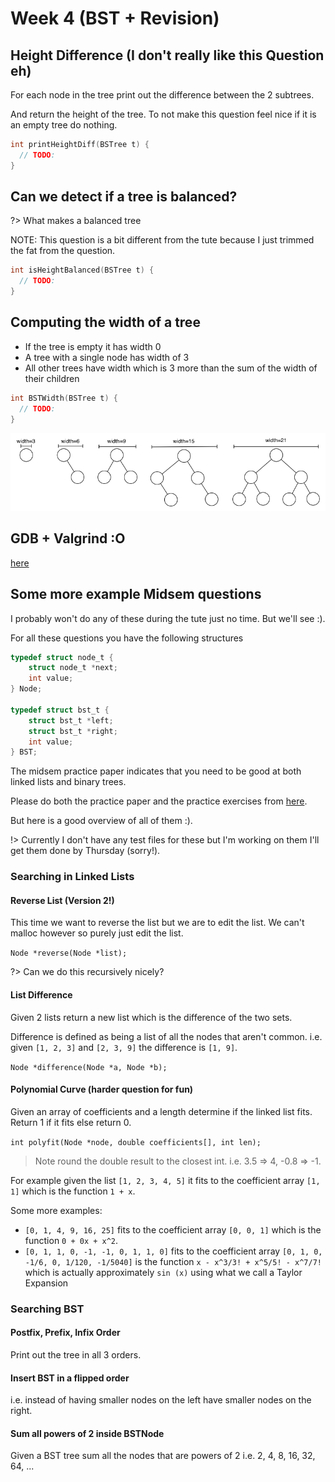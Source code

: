 # Week 4 (BST + Revision)

## Height Difference (I don't really like this Question eh)

For each node in the tree print out the difference between the 2 subtrees.

And return the height of the tree.  To not make this question feel nice if it is an empty tree do nothing.

```c
int printHeightDiff(BSTree t) {
  // TODO:
}
```

## Can we detect if a tree is balanced?

?> What makes a balanced tree

NOTE: This question is a bit different from the tute because I just trimmed the fat from the question.

```c
int isHeightBalanced(BSTree t) {
  // TODO:
}
```

## Computing the width of a tree

- If the tree is empty it has width 0
- A tree with a single node has width of 3
- All other trees have width which is 3 more than the sum of the width of their children

```c
int BSTWidth(BSTree t) {
  // TODO:
}
```

![Tree Widths](assets/img/tree-widths.png)

## GDB + Valgrind :O

[here](gdb_valgrind)

## Some more example Midsem questions

I probably won't do any of these during the tute just no time.  But we'll see :).

For all these questions you have the following structures

```c
typedef struct node_t {
    struct node_t *next;
    int value;
} Node;

typedef struct bst_t {
    struct bst_t *left;
    struct bst_t *right;
    int value;
} BST;
```

The midsem practice paper indicates that you need to be good at both linked lists and binary trees.

Please do both the practice paper and the practice exercises from [here](https://webcms3.cse.unsw.edu.au/COMP2521/19T3/resources/34197).

But here is a good overview of all of them :).

!> Currently I don't have any test files for these but I'm working on them I'll get them done by Thursday (sorry!).

### Searching in Linked Lists

#### Reverse List (Version 2!)

This time we want to reverse the list but we are to edit the list.  We can't malloc however so purely just edit the list.

`Node *reverse(Node *list);`

?> Can we do this recursively nicely?

#### List Difference

Given 2 lists return a new list which is the difference of the two sets.

Difference is defined as being a list of all the nodes that aren't common. i.e. given `[1, 2, 3]` and `[2, 3, 9]` the difference is `[1, 9]`.

`Node *difference(Node *a, Node *b);`

#### Polynomial Curve (harder question for fun)

Given an array of coefficients and a length determine if the linked list fits.  Return 1 if it fits else return 0.

`int polyfit(Node *node, double coefficients[], int len);`

> Note round the double result to the closest int. i.e. 3.5 => 4, -0.8 => -1.

For example given the list `[1, 2, 3, 4, 5]` it fits to the coefficient array `[1, 1]` which is the function `1 + x`.

Some more examples:

- `[0, 1, 4, 9, 16, 25]` fits to the coefficient array `[0, 0, 1]` which is the function `0 + 0x + x^2`.
- `[0, 1, 1, 0, -1, -1, 0, 1, 1, 0]` fits to the coefficient array `[0, 1, 0, -1/6, 0, 1/120, -1/5040]` is the function `x - x^3/3! + x^5/5! - x^7/7!` which is actually approximately `sin (x)` using what we call a Taylor Expansion

### Searching BST

#### Postfix, Prefix, Infix Order

Print out the tree in all 3 orders.

#### Insert BST in a flipped order

i.e. instead of having smaller nodes on the left have smaller nodes on the right.

#### Sum all powers of 2 inside BSTNode

Given a BST tree sum all the nodes that are powers of 2 i.e. 2, 4, 8, 16, 32, 64, ...

